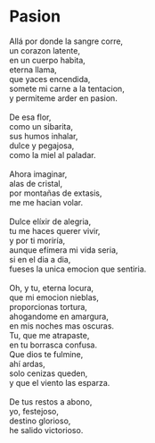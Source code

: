 # Pasion

Allá por donde la sangre corre,</br>
un corazon latente,</br>
en un cuerpo habita,</br>
eterna llama,</br>
que yaces encendida,</br>
somete mi carne a la tentacion,</br>
y permiteme arder en pasion.</br>
</br>
De esa flor,</br>
como un sibarita,</br>
sus humos inhalar,</br>
dulce y pegajosa,</br>
como la miel al paladar.</br>
</br>
Ahora imaginar,</br>
alas de cristal,</br>
por montañas de extasis,</br>
me me hacian volar.</br>
</br>
Dulce elíxir de alegria,</br>
tu me haces querer vivir,</br>
y por ti moriría,</br>
aunque efímera mi vida seria,</br>
si en el dia a dia,</br>
fueses la unica emocion que sentiria.
</br></br>
Oh, y tu, eterna locura,</br>
que mi emocion nieblas,</br>
proporcionas tortura,</br>
ahogandome en amargura,</br>
en mis noches mas oscuras.</br>
Tu, que me atrapaste,</br>
en tu borrasca confusa.</br>
Que dios te fulmine,</br>
ahí ardas,</br>
solo cenizas queden,</br>
y que el viento las esparza.</br>
</br>
De tus restos a abono,</br>
yo, festejoso,</br>
destino glorioso,</br>
he salido victorioso.</br>
